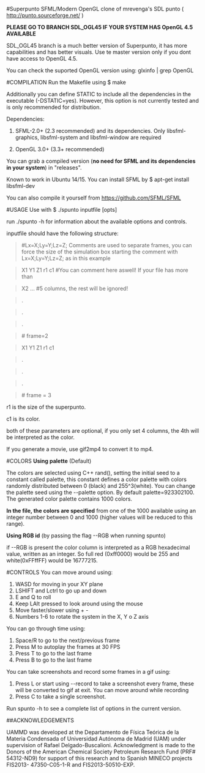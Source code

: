 
#Superpunto
SFML/Modern OpenGL clone of mrevenga's SDL punto ( http://punto.sourceforge.net/ )

**PLEASE GO TO BRANCH SDL_OGL45 IF YOUR SYSTEM HAS OpenGL 4.5 AVAILABLE**

SDL_OGL45 branch is a much better version of Superpunto, it has more capabilities and has better visuals. Use te master version only if you dont have access to OpenGL 4.5.

You can check the suported OpenGL version using: glxinfo | grep OpenGL


#COMPILATION
Run the Makefile using $ make

Additionally you can define STATIC to include all the dependencies in the executable (-DSTATIC=yes). However, this option is not currently tested and is only recommended for distribution.


Dependencies:

1. SFML-2.0+ (2.3 recommended) and its dependencies. Only libsfml-graphics, libsfml-system and libsfml-window are required

2. OpenGL 3.0+ (3.3+ recommended)

You can grab a compiled version (**no need for SFML and its dependencies in your system**) in "releases".

Known to work in Ubuntu 14/15. You can install SFML by $ apt-get install libsfml-dev

You can also compile it yourself from https://github.com/SFML/SFML

#USAGE
Use with $ ./spunto inputfile [opts]

run ./spunto -h for information about the available options and controls.


inputfile should have the following structure:
>\#Lx=X;Ly=Y;Lz=Z; Comments are used to separate frames, you can force the size of the simulation box starting the comment with Lx=X;Ly=Y;Lz=Z; as in this example

>X1 Y1 Z1 r1 c1 #You can comment here aswell! If your file has more than
   
>X2 ...         #5 columns, the rest will be ignored!

>.

>.

>.

>\# frame=2

>X1 Y1 Z1 r1 c1

>.

>.

>.

>\# frame = 3

r1 is the size of the superpunto.

c1 is its color.

both of these parameters are optional, if you only set 4 columns, the 4th will be interpreted as the color.

If you generate a movie, use gif2mp4 to convert it to mp4.

#COLORS
**Using palette** (Default)

The colors are selected using C++ rand(), setting the initial seed to a constant called palette, this constant defines a color palette with colors randomly distributed between 0 (black) and 255^3(white). You can change the palette seed using the --palette option. By default palette=923302100. The generated color palette contains 1000 colors.

**In the file, the colors are specified** from one of the 1000 available using an integer number between 0 and 1000 (higher values will be reduced to this range).

**Using RGB id** (by passing the flag --RGB when running spunto)

if --RGB is present the color column is interpreted as a RGB hexadecimal value, written as an integer.
So full red (0xff0000) would be 255 and white(0xFFffFF) would be 16777215.


#CONTROLS
You can move around using:

1. WASD for moving in your XY plane
2. LSHIFT and Lctrl to go up and down
3. E and Q to roll
4. Keep LAlt pressed to look around using the mouse
5. Move faster/slower using + -
6. Numbers 1-6 to rotate the system in the X, Y o Z axis 

You can go through time using:

1. Space/R to go to the next/previous frame
2. Press M to autoplay the frames at 30 FPS
3. Press T to go to the last frame
4. Press B to go to the last frame

You can take screenshots and record some frames in a gif using:

1. Press L or start using --record to take a screenshot every frame, these will be converted to gif at exit. You can move around while recording
2. Press C to take a single screenshot.

Run spunto -h to see a complete list of options in the current version.


##ACKNOWLEDGEMENTS

UAMMD was developed at the Departamento de Física Teórica de la Materia Condensada of Universidad Autónoma de Madrid (UAM) under supervision of Rafael Delgado-Buscalioni. Acknowledgment is made to the Donors of the American Chemical Society Petroleum Research Fund (PRF# 54312-ND9) for support of this research and to Spanish MINECO projects FIS2013- 47350-C05-1-R and FIS2013-50510-EXP.
